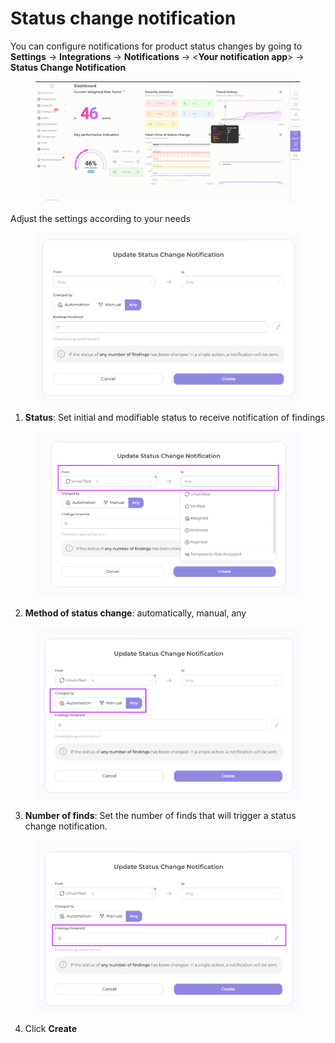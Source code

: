 # Status change notification

You can configure notifications for product status changes by going to **Settings** -> **Integrations** -> **Notifications** -> <**Your notification app**> -> **Status Change Notification**

<figure><img src="../../../.gitbook/assets/notific.gif" alt=""><figcaption></figcaption></figure>

Adjust the settings according to your needs

<figure><img src="../../../.gitbook/assets/image.png" alt=""><figcaption></figcaption></figure>

1. **Status**: Set initial and modifiable status to receive notification of findings

<figure><img src="../../../.gitbook/assets/image (1).png" alt=""><figcaption></figcaption></figure>

2. **Method of status change**: automatically, manual, any

<figure><img src="../../../.gitbook/assets/image (2).png" alt=""><figcaption></figcaption></figure>

3. **Number of finds**: Set the number of finds that will trigger a status change notification.

<figure><img src="../../../.gitbook/assets/image (3).png" alt=""><figcaption></figcaption></figure>

4. Click **Create**
